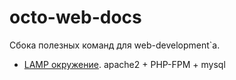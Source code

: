 octo-web-docs 
==================

Сбока полезных команд для web-development`а.

* [LAMP окружение](lamp.md). apache2 + PHP-FPM + mysql 

